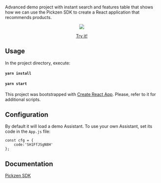 Advanced demo project with instant search and features table that shows how we can use the Pickzen SDK to create a React application that recommends products.

<p align="center">
  <img src="https://cdn.pickzen.com/sdk/statics/sdk-instant.gif">  
</p>
<p align="center">
  <a target="_blank" href="https://cdn.pickzen.com/sdk/statics/sdk-instant-build/index.1.html">Try it!</a> 
</p>  

## Usage

In the project directory, execute:

#### `yarn install`

#### `yarn start`

This project was bootstrapped with [Create React App](https://github.com/facebook/create-react-app). Please, refer to it for additional scripts.

## Configuration

By default it will load a demo Assistant. To use your own Assistant, set its code in the `App.js` file:

```
const cfg = {
    code:'SH1FfJSgN8H'
};
```

## Documentation

[Pickzen SDK](https://help.pickzen.com/guides/sdk)


